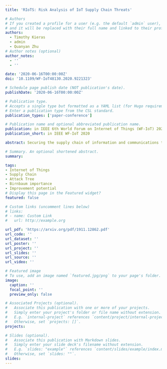 ```yaml
---
title: 'RIoTS: Risk Analysis of IoT Supply Chain Threats'

# Authors
# If you created a profile for a user (e.g. the default `admin` user), write the username (folder name) here
# and it will be replaced with their full name and linked to their profile.
authors:
  - Timothy Kieras
  - admin
  - Quanyan Zhu
# Author notes (optional)
author_notes:
  - ''
  - ''

date: '2020-06-16T00:00:00Z'
doi: '10.1109/WF-IoT48130.2020.9221323'

# Schedule page publish date (NOT publication's date).
publishDate: '2020-06-16T00:00:00Z'

# Publication type.
# Accepts a single type but formatted as a YAML list (for Hugo requirements).
# Enter a publication type from the CSL standard.
publication_types: ['paper-conference']

# Publication name and optional abbreviated publication name.
publication: in IEEE 6th World Forum on Internet of Things (WF-IoT) 2020, New Orleans, LA, USA
publication_short: in IEEE WF-IoT 2020

abstract: Securing the supply chain of information and communications technology (ICT) has recently emerged as a critical concern for national security and integrity. With the proliferation of Internet of Things (IoT) devices and their increasing role in controlling real world infrastructure, there is a need to analyze risks in networked systems beyond established security analyses. Existing methods in literature typically leverage attack and fault trees to analyze malicious activity and its impact. In this paper, we develop RIoTS, a security risk assessment framework borrowing from system reliability theory to incorporate the supply chain. We also analyze the impact of grouping within suppliers that may pose hidden risks to the systems from malicious supply chain actors. The results show that the proposed analysis is able to reveal hidden threats posed to the IoT ecosystem from potential supplier collusion.

# Summary. An optional shortened abstract.
summary:

tags:
- Internet of Things
- Supply Chain
- Attack Tree
- Birnbaum importance
- Improvement potential
# Display this page in the Featured widget?
featured: false

# Custom links (uncomment lines below)
# links:
# - name: Custom Link
#   url: http://example.org

url_pdf: 'https://arxiv.org/pdf/1911.12862.pdf'
url_code: ''
url_dataset: ''
url_poster: ''
url_project: ''
url_slides: ''
url_source: ''
url_video: ''

# Featured image
# To use, add an image named `featured.jpg/png` to your page's folder.
image:
  caption: ''
  focal_point: ''
  preview_only: false

# Associated Projects (optional).
#   Associate this publication with one or more of your projects.
#   Simply enter your project's folder or file name without extension.
#   E.g. `internal-project` references `content/project/internal-project/index.md`.
#   Otherwise, set `projects: []`.
projects:

# Slides (optional).
#   Associate this publication with Markdown slides.
#   Simply enter your slide deck's filename without extension.
#   E.g. `slides: "example"` references `content/slides/example/index.md`.
#   Otherwise, set `slides: ""`.
slides:
---
```

